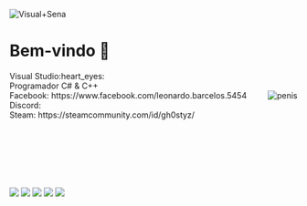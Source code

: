 ![Visual+Sena](https://media.discordapp.net/attachments/374718212312662027/885309672167456858/Visual_Studio_2012_logo_and_wordmark.svg.png?width=1200&height=202)
# Bem-vindo 👋


<div>
  Visual Studio:heart_eyes:
  <td><br>
  Programador C# & C++
  </td><br>
  <img align="right" alt="penis" src="https://steamuserimages-a.akamaihd.net/ugc/443952088704314632/A60D66EDED98FC392D06706AC694AA6BB78081CF/?imw=5000&imh=5000&ima=fit&impolicy=Letterbox&imcolor=%23000000&letterbox=false%22%3E"
  <td>
    Facebook: https://www.facebook.com/leonardo.barcelos.5454  
  </td>
  <td><br>
    Discord: 
  </td><br>
  <td>
  Steam: https://steamcommunity.com/id/gh0styz/   
  </td><br>
</div>
<br><br><br><br><br><br><br>
<div>
  <a href="https://steamcommunity.com/id/gh0styz/"><img src="https://img.shields.io/badge/Steam-000000?style=for-the-badge&logo=steam&logoColor=white" target="_blank"></a>
  <a href="https://www.instagram.com/leo.barcelos/"><img src="https://img.shields.io/badge/Instagram-E4405F?style=for-the-badge&logo=instagram&logoColor=white" target="_blank"></a>
  <a href="https://steamcommunity.com/id/gh0styz/"><img src="https://img.shields.io/badge/PayPal-00457C?style=for-the-badge&logo=paypal&logoColor=white" target="_blank"></a>
  <a href="https://steamcommunity.com/id/gh0styz/"><img src="https://img.shields.io/badge/PayPal-00457C?style=for-the-badge&logo=paypal&logoColor=white" target="_blank"></a>
  <a href="https://steamcommunity.com/id/gh0styz/"><img src="https://img.shields.io/badge/PayPal-00457C?style=for-the-badge&logo=paypal&logoColor=white" target="_blank"></a>
</div>

